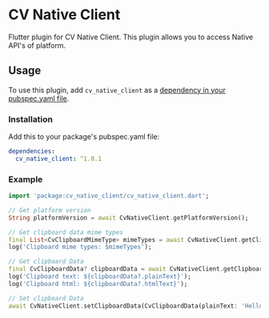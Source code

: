 # CV Native Client

Flutter plugin for CV Native Client.
This plugin allows you to access Native API's of platform.

## Usage

To use this plugin, add `cv_native_client` as a [dependency in your pubspec.yaml file](https://flutter.io/platform-plugins/).

### Installation

Add this to your package's pubspec.yaml file:

```yaml
dependencies:
  cv_native_client: ^1.0.1
```

### Example

```dart
import 'package:cv_native_client/cv_native_client.dart';

// Get platform version
String platformVersion = await CvNativeClient.getPlatformVersion();

// Get clipboard data mime types
final List<CvClipboardMimeType> mimeTypes = await CvNativeClient.getClipboardDataMimeTypes();
log('Clipboard mime types: $mimeTypes');

// Get clipboard Data
final CvClipboardData? clipboardData = await CvNativeClient.getClipboardData();
log('Clipboard text: ${clipboardData?.plainText}');
log('Clipboard html: ${clipboardData?.htmlText}');

// Set clipboard Data
await CvNativeClient.setClipboardData(CvClipboardData(plainText: 'Hello World!', htmlText: '<b>Hello World!</b>'));
```

